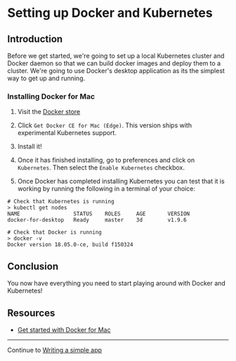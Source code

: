 # Setting up Docker and Kubernetes
## Introduction
Before we get started, we're going to set up a local Kubernetes cluster and Docker daemon so that we can build docker images and deploy them to a cluster. We're going to use Docker's desktop application as its the simplest way to get up and running.

### Installing Docker for Mac
1) Visit the [Docker store](https://store.docker.com/editions/community/docker-ce-desktop-mac)

2) Click `Get Docker CE for Mac (Edge)`. This version ships with experimental Kubernetes support.

3) Install it!

4) Once it has finished installing, go to preferences and click on `Kubernetes`. Then select the `Enable Kubernetes` checkbox.

5) Once Docker has completed installing Kubernetes you can test that it is working by running the following in a terminal of your choice:

``` 
# Check that Kubernetes is running
> kubectl get nodes
NAME                 STATUS    ROLES     AGE       VERSION
docker-for-desktop   Ready     master    3d        v1.9.6

# Check that Docker is running
> docker -v
Docker version 18.05.0-ce, build f150324
```

## Conclusion
You now have everything you need to start playing around with Docker and Kubernetes!

## Resources
- [Get started with Docker for Mac](https://docs.docker.com/docker-for-mac/)

---

Continue to [Writing a simple app](./2-writing-a-simple-app)

